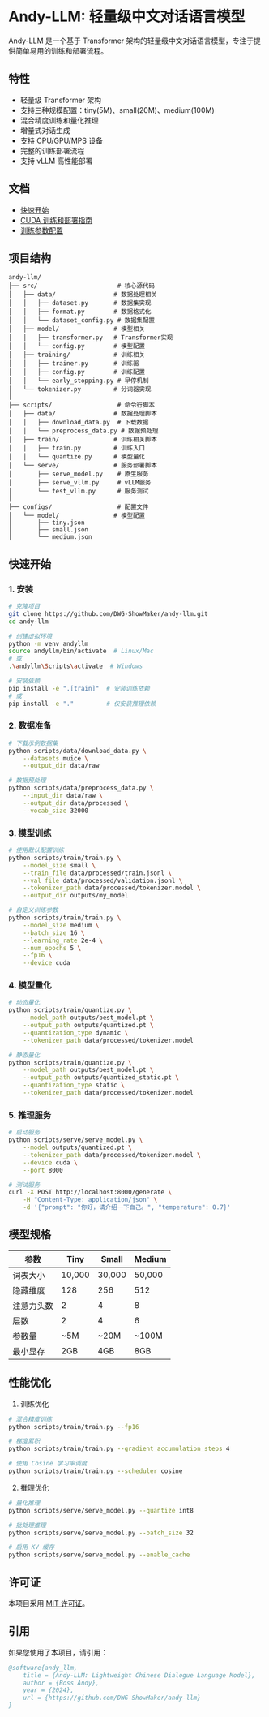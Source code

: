 # Andy-LLM: 轻量级中文对话语言模型

Andy-LLM 是一个基于 Transformer 架构的轻量级中文对话语言模型，专注于提供简单易用的训练和部署流程。

## 特性

- 轻量级 Transformer 架构
- 支持三种规模配置：tiny(5M)、small(20M)、medium(100M)
- 混合精度训练和量化推理
- 增量式对话生成
- 支持 CPU/GPU/MPS 设备
- 完整的训练部署流程
- 支持 vLLM 高性能部署

## 文档

- [快速开始](docs/quickstart.md)
- [CUDA 训练和部署指南](docs/cuda_guide.md)
- [训练参数配置](docs/training.md)

## 项目结构

```
andy-llm/
├── src/                      # 核心源代码
│   ├── data/                # 数据处理相关
│   │   ├── dataset.py       # 数据集实现
│   │   ├── format.py        # 数据格式化
│   │   └── dataset_config.py # 数据集配置
│   ├── model/               # 模型相关
│   │   ├── transformer.py   # Transformer实现
│   │   └── config.py        # 模型配置
│   ├── training/            # 训练相关
│   │   ├── trainer.py       # 训练器
│   │   ├── config.py        # 训练配置
│   │   └── early_stopping.py # 早停机制
│   └── tokenizer.py         # 分词器实现
│
├── scripts/                  # 命令行脚本
│   ├── data/                # 数据处理脚本
│   │   ├── download_data.py  # 下载数据
│   │   └── preprocess_data.py # 数据预处理
│   ├── train/               # 训练相关脚本
│   │   ├── train.py         # 训练入口
│   │   └── quantize.py      # 模型量化
│   └── serve/               # 服务部署脚本
│       ├── serve_model.py    # 原生服务
│       ├── serve_vllm.py     # vLLM服务
│       └── test_vllm.py      # 服务测试
│
├── configs/                  # 配置文件
│   └── model/               # 模型配置
│       ├── tiny.json
│       ├── small.json
│       └── medium.json
```

## 快速开始

### 1. 安装

```bash
# 克隆项目
git clone https://github.com/DWG-ShowMaker/andy-llm.git
cd andy-llm

# 创建虚拟环境
python -m venv andyllm
source andyllm/bin/activate  # Linux/Mac
# 或
.\andyllm\Scripts\activate  # Windows

# 安装依赖
pip install -e ".[train]"  # 安装训练依赖
# 或
pip install -e "."         # 仅安装推理依赖
```

### 2. 数据准备

```bash
# 下载示例数据集
python scripts/data/download_data.py \
    --datasets muice \
    --output_dir data/raw

# 数据预处理
python scripts/data/preprocess_data.py \
    --input_dir data/raw \
    --output_dir data/processed \
    --vocab_size 32000
```

### 3. 模型训练

```bash
# 使用默认配置训练
python scripts/train/train.py \
    --model_size small \
    --train_file data/processed/train.jsonl \
    --val_file data/processed/validation.jsonl \
    --tokenizer_path data/processed/tokenizer.model \
    --output_dir outputs/my_model

# 自定义训练参数
python scripts/train/train.py \
    --model_size medium \
    --batch_size 16 \
    --learning_rate 2e-4 \
    --num_epochs 5 \
    --fp16 \
    --device cuda
```

### 4. 模型量化

```bash
# 动态量化
python scripts/train/quantize.py \
    --model_path outputs/best_model.pt \
    --output_path outputs/quantized.pt \
    --quantization_type dynamic \
    --tokenizer_path data/processed/tokenizer.model

# 静态量化
python scripts/train/quantize.py \
    --model_path outputs/best_model.pt \
    --output_path outputs/quantized_static.pt \
    --quantization_type static \
    --tokenizer_path data/processed/tokenizer.model
```

### 5. 推理服务

```bash
# 启动服务
python scripts/serve/serve_model.py \
    --model outputs/quantized.pt \
    --tokenizer_path data/processed/tokenizer.model \
    --device cuda \
    --port 8000

# 测试服务
curl -X POST http://localhost:8000/generate \
    -H "Content-Type: application/json" \
    -d '{"prompt": "你好，请介绍一下自己。", "temperature": 0.7}'
```

## 模型规格

| 参数 | Tiny | Small | Medium |
|------|------|--------|---------|
| 词表大小 | 10,000 | 30,000 | 50,000 |
| 隐藏维度 | 128 | 256 | 512 |
| 注意力头数 | 2 | 4 | 8 |
| 层数 | 2 | 4 | 6 |
| 参数量 | ~5M | ~20M | ~100M |
| 最小显存 | 2GB | 4GB | 8GB |

## 性能优化

1. 训练优化
```bash
# 混合精度训练
python scripts/train/train.py --fp16

# 梯度累积
python scripts/train/train.py --gradient_accumulation_steps 4

# 使用 Cosine 学习率调度
python scripts/train/train.py --scheduler cosine
```

2. 推理优化
```bash
# 量化推理
python scripts/serve/serve_model.py --quantize int8

# 批处理推理
python scripts/serve/serve_model.py --batch_size 32

# 启用 KV 缓存
python scripts/serve/serve_model.py --enable_cache
```

## 许可证

本项目采用 [MIT 许可证](LICENSE)。

## 引用

如果您使用了本项目，请引用：

```bibtex
@software{andy_llm,
    title = {Andy-LLM: Lightweight Chinese Dialogue Language Model},
    author = {Boss Andy},
    year = {2024},
    url = {https://github.com/DWG-ShowMaker/andy-llm}
}
```
